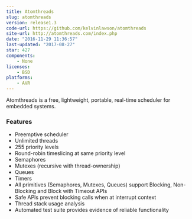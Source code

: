 ```yaml
---
title: Atomthreads
slug: atomthreads
version: release1.3
code-url: https://github.com/kelvinlawson/atomthreads
site-url: http://atomthreads.com/index.php
date: "2016-11-29 11:36:57"
last-updated: "2017-08-27"
star: 427
components:
    - None
licenses:
    - BSD
platforms:
    - AVR
---
```

Atomthreads is a free, lightweight, portable, real-time scheduler for embedded systems.

<!--more-->

### Features

- Preemptive scheduler
- Unlimited threads
- 255 priority levels
- Round-robin timeslicing at same priority level
- Semaphores
- Mutexes (recursive with thread-ownership)
- Queues
- Timers
- All primitives (Semaphores, Mutexes, Queues) support Blocking, Non-Blocking and Block with Timeout APIs
- Safe APIs prevent blocking calls when at interrupt context
- Thread stack usage analysis
- Automated test suite provides evidence of reliable functionality

<!--github-projects-->

